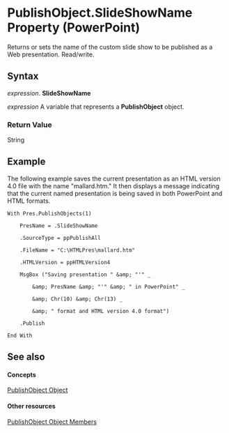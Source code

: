
# PublishObject.SlideShowName Property (PowerPoint)

Returns or sets the name of the custom slide show to be published as a Web presentation. Read/write.


## Syntax

 _expression_. **SlideShowName**

 _expression_ A variable that represents a **PublishObject** object.


### Return Value

String


## Example

The following example saves the current presentation as an HTML version 4.0 file with the name "mallard.htm." It then displays a message indicating that the current named presentation is being saved in both PowerPoint and HTML formats.


```
With Pres.PublishObjects(1)

    PresName = .SlideShowName

    .SourceType = ppPublishAll

    .FileName = "C:\HTMLPres\mallard.htm"

    .HTMLVersion = ppHTMLVersion4

    MsgBox ("Saving presentation " &amp; "'" _

        &amp; PresName &amp; "'" &amp; " in PowerPoint" _

        &amp; Chr(10) &amp; Chr(13) _

        &amp; " format and HTML version 4.0 format")

    .Publish

End With
```


## See also


#### Concepts


[PublishObject Object](9419bec4-d2a6-6a2c-6400-4e2e270ff603.md)
#### Other resources


[PublishObject Object Members](a5cd1fb8-f916-ee2c-6114-165f2e5c3c23.md)
